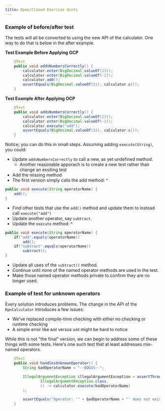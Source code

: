 ```yaml
---
title: Open/Closed Exercise Hints
---
```


### Example of before/after test
The tests will all be converted to using the new API of the calculator. One way to do that is below in the after example.

**Test Example Before Applying OCP**
```java
    @Test
    public void addsNumbersCorrectly() {
        calculator.enter(BigDecimal.valueOf(13));
        calculator.enter(BigDecimal.valueOf(-2));
        calculator.add();
        assertEquals(BigDecimal.valueOf(11), calculator.x());
    }
```

**Test Example After Applying OCP**
```java
    @Test
    public void addsNumbersCorrectly() {
        calculator.enter(BigDecimal.valueOf(13));
        calculator.enter(BigDecimal.valueOf(-2));
        calculator.execute("add");
        assertEquals(BigDecimal.valueOf(11), calculator.x());
    }
```

Notice, you can do this in small steps. Assuming adding `execute(String)`, you could:
* Update `addsNumbersCorrectly` to call a new, as yet undefined method.
  * Another reasonable apporach is to create a new test rather than change an exsiting test
* Add the missing method
* The first version simply calls the add method:
^
```java
public void execute(String operatorName) {
    add();
}
```
* Find other tests that use the `add()` method and update them to instead call `execute("add")`
* Update another operator, say `subtract`.
* Update the `execute` method:
^
```java
public void execute(String operatorName) {
    if("add".equals(operatorName))
        add();
    if("subtract".equqls(operatorName))
        subtract();
}
```
* Update all uses of the `subtract()` method.
* Continue until none of the named operator methods are used in the test.
* Make those named operator methods private to confirm they are no longer used.

### Example of test for unknown operators
Every solution introduces problems. The change in the API of the `RpnCalculator` introduces 
a few issues:
* We've replaced compile-time checking with either no checking or runtime checking
* A simple error like `Add` versus `add` might be hard to notice

While this is not "the final" version, we can begin to address some of these things
with some tests. Here's one such test that at least addresses mis-named operators.

```java
    @Test
    public void handlesUnknownOperator() {
        String badOperatorName = "--BOGUS--";

        IllegalArgumentException illegalArgumentException = assertThrows(
                IllegalArgumentException.class,
                () -> calculator.execute(badOperatorName)
        );

        assertEquals("Operator: '" + badOperatorName + "' does not exist", illegalArgumentException.getMessage());
    }
```
